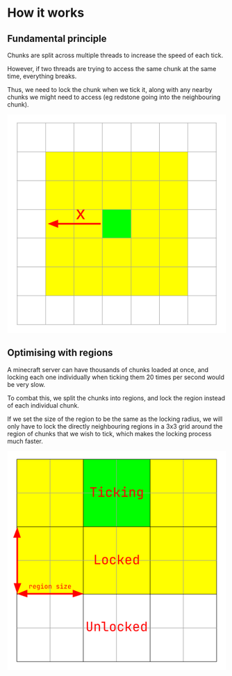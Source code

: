 # How it works

## Fundamental principle

Chunks are split across multiple threads to increase the speed of each tick.

However, if two threads are trying to access the same chunk at the same time,
everything breaks.

Thus, we need to lock the chunk when we tick it, along with any nearby chunks
we might need to access (eg redstone going into the neighbouring chunk).

![A diagram visualising the locking principle when ticking a chunk](assets/chunk-diagram.png)

## Optimising with regions

A minecraft server can have thousands of chunks loaded at once, and locking each
one individually when ticking them 20 times per second would be very slow.

To combat this, we split the chunks into regions, and lock the region instead of
each individual chunk.

If we set the size of the region to be the same as the locking radius, we will
only have to lock the directly neighbouring regions in a 3x3 grid around the
region of chunks that we wish to tick, which makes the locking process much
faster.

![A diagram visualising how the regions are set up](assets/region-diagram.png)